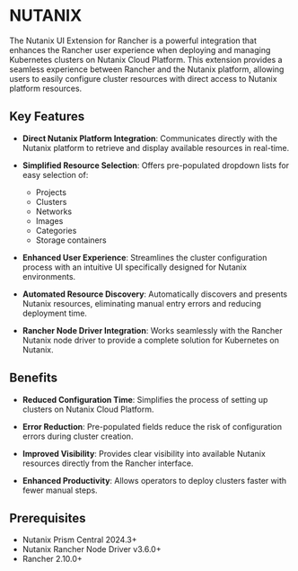 # NUTANIX

The Nutanix UI Extension for Rancher is a powerful integration that enhances the Rancher user experience when deploying and managing Kubernetes clusters on Nutanix Cloud Platform. This extension provides a seamless experience between Rancher and the Nutanix platform, allowing users to easily configure cluster resources with direct access to Nutanix platform resources.


## Key Features

- **Direct Nutanix Platform Integration**: Communicates directly with the Nutanix platform to retrieve and display available resources in real-time.

- **Simplified Resource Selection**: Offers pre-populated dropdown lists for easy selection of:
  - Projects
  - Clusters
  - Networks
  - Images
  - Categories
  - Storage containers

- **Enhanced User Experience**: Streamlines the cluster configuration process with an intuitive UI specifically designed for Nutanix environments.

- **Automated Resource Discovery**: Automatically discovers and presents Nutanix resources, eliminating manual entry errors and reducing deployment time.

- **Rancher Node Driver Integration**: Works seamlessly with the Rancher Nutanix node driver to provide a complete solution for Kubernetes on Nutanix.

## Benefits

- **Reduced Configuration Time**: Simplifies the process of setting up clusters on Nutanix Cloud Platform.
  
- **Error Reduction**: Pre-populated fields reduce the risk of configuration errors during cluster creation.

- **Improved Visibility**: Provides clear visibility into available Nutanix resources directly from the Rancher interface.

- **Enhanced Productivity**: Allows operators to deploy clusters faster with fewer manual steps.

## Prerequisites

- Nutanix Prism Central 2024.3+
- Nutanix Rancher Node Driver v3.6.0+
- Rancher 2.10.0+